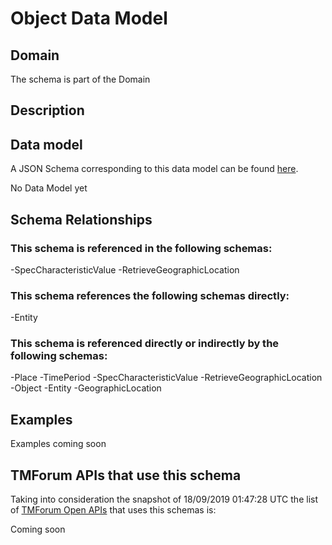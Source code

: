 # Object Data Model

## Domain

The  schema is part of the  Domain

## Description



## Data model

A JSON Schema corresponding to this data model can be found
[here](https://github.com/tmforum-rand/schemas/blob/master/Common/Object.schema.json).

No Data Model yet

## Schema Relationships

### This schema is referenced in the following schemas:

-SpecCharacteristicValue
-RetrieveGeographicLocation

### This schema references the following schemas directly:

-Entity

### This schema is referenced directly or indirectly by the following schemas:

-Place
-TimePeriod
-SpecCharacteristicValue
-RetrieveGeographicLocation
-Object
-Entity
-GeographicLocation



## Examples

Examples coming soon

## TMForum APIs that use this schema

Taking into consideration the snapshot of 18/09/2019 01:47:28 UTC the list of [TMForum Open APIs](https://www.tmforum.org/open-apis/) that uses this schemas is:

Coming soon